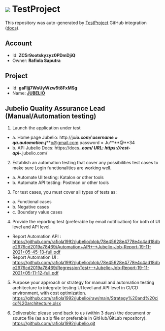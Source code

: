 # ![](https://s3.amazonaws.com/storage-static.testproject.io/logos/TP-Logo-Square.svg) TestProject

This repository was auto-generated by [TestProject](https://testproject.io) GitHub integration ([docs](https://docs.testproject.io/testproject-integrations/github-integration)).

## Account
* Id: **ZC5r9ootskyzyz0PDmDjiQ**
* Owner: **Rafiola Saputra**

## Project
* Id: **gaFljj7WsUyWzw5t8FxMSg**
* Name: **[JUBELIO](https://app.testproject.io/#/projects/850015/tests)**

## Jubelio Quality Assurance Lead (Manual/Automation testing) 
 
1. Launch the application under test
* a. Home page Jubelio: http://ju***io.com/
username = qa.automation.j*****o@gmail.com
password = Ju****@**34
* b. API Jubelio
Docs: https://docs.***.com/
URL: https://rest-api-***.jubelio.com/
2. Establish an automation testing that cover any possibilities test cases to make 
sure Login functionalities are working well.
* a. Automate UI testing: Katalon or other tools
* b. Automate API testing: Postman or other tools
3. For test cases, you must cover all types of tests as:
* a. Functional cases
* b. Negative cases
* c. Boundary value cases
4. Provide the reporting test (preferable by email notification) for both of UI level and API 
level.
* Report Automation API : https://github.com/rafiola1992/jubelio/blob/78e45628e4778e4c4ad18dbe2976cd2019a78469/Automation+API+-+Jubelio-Job-Report-19-11-2021+05-45-13-full.pdf
* Report Automation UI : https://github.com/rafiola1992/jubelio/blob/78e45628e4778e4c4ad18dbe2976cd2019a78469/RegressionTest+-+Jubelio-Job-Report-19-11-2021+05-11-12-full.pdf
5. Purpose your approach or strategy for manual and automation testing architecture to 
integrate testing UI level and API level in CI/CD environment, with cost optimization.
https://github.com/rafiola1992/jubelio/raw/main/Strategy%20and%20cicd%20architecture.xlsx

6. Deliverable: please send back to us (within 3 days) the document or source file (as a zip 
file or preferable in GitHub/GitLab repository).
https://github.com/rafiola1992/jubelio.git
